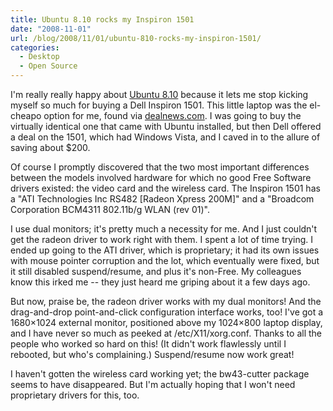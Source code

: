 ```yaml
---
title: Ubuntu 8.10 rocks my Inspiron 1501
date: "2008-11-01"
url: /blog/2008/11/01/ubuntu-810-rocks-my-inspiron-1501/
categories:
  - Desktop
  - Open Source
---
```

I'm really really happy about [Ubuntu 8.10](http://www.ubuntu.com/) because it lets me stop kicking myself so much for buying a Dell Inspiron 1501. This little laptop was the el-cheapo option for me, found via [dealnews.com](http://www.dealnews.com/). I was going to buy the virtually identical one that came with Ubuntu installed, but then Dell offered a deal on the 1501, which had Windows Vista, and I caved in to the allure of saving about $200.

Of course I promptly discovered that the two most important differences between the models involved hardware for which no good Free Software drivers existed: the video card and the wireless card. The Inspiron 1501 has a "ATI Technologies Inc RS482 [Radeon Xpress 200M]" and a "Broadcom Corporation BCM4311 802.11b/g WLAN (rev 01)".

<!--more-->

I use dual monitors; it's pretty much a necessity for me. And I just couldn't get the radeon driver to work right with them. I spent a lot of time trying. I ended up going to the ATI driver, which is proprietary; it had its own issues with mouse pointer corruption and the lot, which eventually were fixed, but it still disabled suspend/resume, and plus it's non-Free. My colleagues know this irked me -- they just heard me griping about it a few days ago.

But now, praise be, the radeon driver works with my dual monitors! And the drag-and-drop point-and-click configuration interface works, too! I've got a 1680&#215;1024 external monitor, positioned above my 1024&#215;800 laptop display, and I have never so much as peeked at /etc/X11/xorg.conf. Thanks to all the people who worked so hard on this! (It didn't work flawlessly until I rebooted, but who's complaining.) Suspend/resume now work great!

I haven't gotten the wireless card working yet; the bw43-cutter package seems to have disappeared. But I'm actually hoping that I won't need proprietary drivers for this, too.


